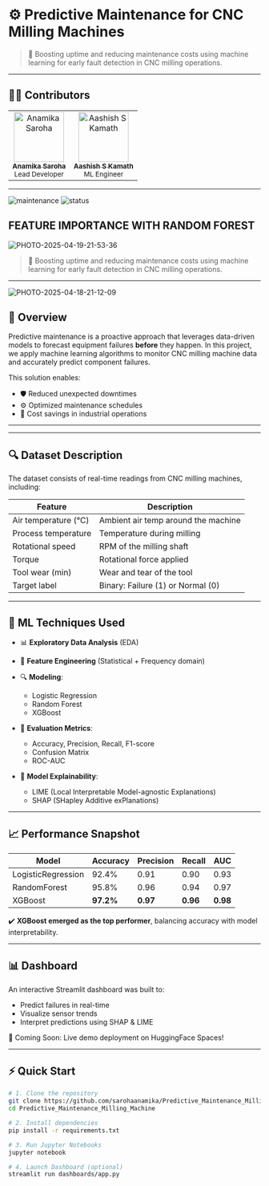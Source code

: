 # ⚙️ Predictive Maintenance for CNC Milling Machines

> 🚀 Boosting uptime and reducing maintenance costs using machine learning for early fault detection in CNC milling operations.

---

## 👩‍💻 Contributors

<table>
  <tr>
    <td align="center">
      <a href="https://github.com/sarohaanamika">
        <img src="https://github.com/sarohaanamika.png" width="100px;" alt="Anamika Saroha"/><br />
        <sub><b>Anamika Saroha</b></sub><br />
        <sup>Lead Developer</sup>
      </a>
    </td>
    <td align="center">
      <a href="https://github.com/Aashish-kamath">
        <img src="https://github.com/Aashish-kamath.png" width="100px;" alt="Aashish S Kamath"/><br />
        <sub><b>Aashish S Kamath</b></sub><br />
        <sup>ML Engineer</sup>
      </a>
    </td>
  </tr>
</table>


---


![maintenance](https://img.shields.io/badge/Machine%20Learning-Predictive%20Maintenance-blue?style=for-the-badge&logo=python)
![status](https://img.shields.io/badge/Status-Active-brightgreen?style=for-the-badge&logo=github)
## FEATURE IMPORTANCE WITH RANDOM FOREST
![PHOTO-2025-04-19-21-53-36](https://github.com/user-attachments/assets/bf053f5c-4399-4816-8ad0-fdc8ed8f3746)


> 🚀 Boosting uptime and reducing maintenance costs using machine learning for early fault detection in CNC milling operations.

---
![PHOTO-2025-04-18-21-12-09](https://github.com/user-attachments/assets/b313d66e-c968-4745-bd1a-cba661ca25eb)

## 📌 Overview

Predictive maintenance is a proactive approach that leverages data-driven models to forecast equipment failures **before** they happen. In this project, we apply machine learning algorithms to monitor CNC milling machine data and accurately predict component failures.

This solution enables:
- 🛡️ Reduced unexpected downtimes
- ⚙️ Optimized maintenance schedules
- 💸 Cost savings in industrial operations

---

---

## 🔍 Dataset Description

The dataset consists of real-time readings from CNC milling machines, including:

| Feature              | Description                          |
|---------------------|--------------------------------------|
| Air temperature (°C) | Ambient air temp around the machine |
| Process temperature  | Temperature during milling          |
| Rotational speed     | RPM of the milling shaft            |
| Torque               | Rotational force applied            |
| Tool wear (min)      | Wear and tear of the tool           |
| Target label         | Binary: Failure (1) or Normal (0)   |

---

## 🧠 ML Techniques Used

- 📊 **Exploratory Data Analysis** (EDA)
- 🧼 **Feature Engineering** (Statistical + Frequency domain)
- 🔍 **Modeling**:
  - Logistic Regression
  - Random Forest
  - XGBoost
- 🧪 **Evaluation Metrics**:
  - Accuracy, Precision, Recall, F1-score
  - Confusion Matrix
  - ROC-AUC

- 🧠 **Model Explainability**:
  - LIME (Local Interpretable Model-agnostic Explanations)
  - SHAP (SHapley Additive exPlanations)

---

## 📈 Performance Snapshot

| Model            | Accuracy | Precision | Recall | AUC   |
|------------------|----------|-----------|--------|-------|
| LogisticRegression | 92.4%   | 0.91      | 0.90   | 0.93  |
| RandomForest     | 95.8%   | 0.96      | 0.94   | 0.97  |
| XGBoost          | **97.2%** | **0.97**   | **0.96** | **0.98** |

✔️ **XGBoost emerged as the top performer**, balancing accuracy with model interpretability.

---

## 📊 Dashboard

An interactive Streamlit dashboard was built to:
- Predict failures in real-time
- Visualize sensor trends
- Interpret predictions using SHAP & LIME

📍 Coming Soon: Live demo deployment on HuggingFace Spaces!

---

## ⚡ Quick Start

```bash
# 1. Clone the repository
git clone https://github.com/sarohaanamika/Predictive_Maintenance_Milling_Machine.git
cd Predictive_Maintenance_Milling_Machine

# 2. Install dependencies
pip install -r requirements.txt

# 3. Run Jupyter Notebooks
jupyter notebook

# 4. Launch Dashboard (optional)
streamlit run dashboards/app.py
